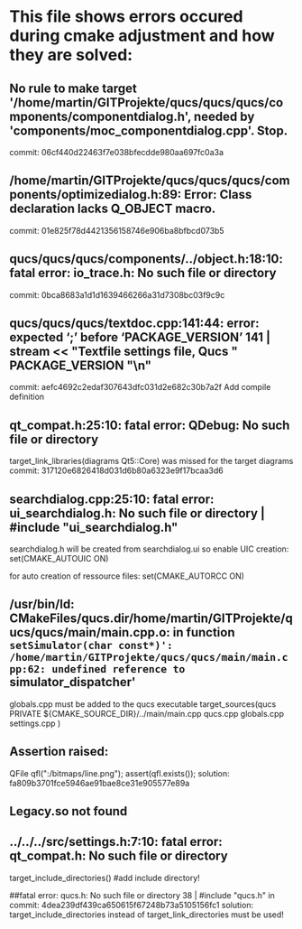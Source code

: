 # This file shows errors occured during cmake adjustment and how they are solved:

## No rule to make target '/home/martin/GITProjekte/qucs/qucs/qucs/components/componentdialog.h', needed by 'components/moc_componentdialog.cpp'.  Stop.
commit: 06cf440d22463f7e038bfecdde980aa697fc0a3a

## /home/martin/GITProjekte/qucs/qucs/qucs/components/optimizedialog.h:89: Error: Class declaration lacks Q_OBJECT macro.
commit: 01e825f78d4421356158746e906ba8bfbcd073b5

## qucs/qucs/qucs/components/../object.h:18:10: fatal error: io_trace.h: No such file or directory
commit: 0bca8683a1d1d1639466266a31d7308bc03f9c9c

## qucs/qucs/qucs/textdoc.cpp:141:44: error: expected ‘;’ before ‘PACKAGE_VERSION’ 141 |   stream << "Textfile settings file, Qucs " PACKAGE_VERSION "\n"
commit: aefc4692c2edaf307643dfc031d2e682c30b7a2f
Add compile definition

## qt_compat.h:25:10: fatal error: QDebug: No such file or directory
target_link_libraries(diagrams Qt5::Core) was missed for the target diagrams
commit: 317120e6826418d031d6b80a6323e9f17bcaa3d6

## searchdialog.cpp:25:10: fatal error: ui_searchdialog.h: No such file or directory | #include "ui_searchdialog.h"
searchdialog.h will be created from searchdialog.ui so enable UIC creation:
set(CMAKE_AUTOUIC ON)

for auto creation of ressource files:
set(CMAKE_AUTORCC ON)

## /usr/bin/ld: CMakeFiles/qucs.dir/home/martin/GITProjekte/qucs/qucs/main/main.cpp.o: in function `setSimulator(char const*)': /home/martin/GITProjekte/qucs/qucs/main/main.cpp:62: undefined reference to `simulator_dispatcher'
globals.cpp must be added to the qucs executable
target_sources(qucs PRIVATE
	${CMAKE_SOURCE_DIR}/../main/main.cpp
	qucs.cpp
	globals.cpp
	settings.cpp
	)
	
## Assertion raised:
QFile qfl(":/bitmaps/line.png");
assert(qfl.exists());
solution: fa809b3701fce5946ae91bae8ce31e905577e89a

## Legacy.so not found

## ../../../src/settings.h:7:10: fatal error: qt_compat.h: No such file or directory
target_include_directories() #add include directory!

##fatal error: qucs.h: No such file or directory 38 | #include "qucs.h"
in commit: 4dea239df439ca650615f67248b73a5105156fc1
solution: target_include_directories instead of target_link_directories must be used!

